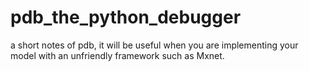 # pdb_the_python_debugger
a short notes of pdb, it will be useful when you are implementing your model with an unfriendly framework such as Mxnet.
